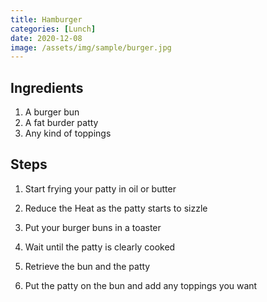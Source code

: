 ```yaml
---
title: Hamburger
categories: [Lunch]
date: 2020-12-08
image: /assets/img/sample/burger.jpg
---
```


## Ingredients

1. A burger bun
2. A fat burder patty
3. Any kind of toppings

## Steps

1. Start frying your patty in oil or butter

2. Reduce the Heat as the patty starts to sizzle

3. Put your burger buns in a toaster

5. Wait until the patty is clearly cooked

6. Retrieve the bun and the patty

7. Put the patty on the bun and add any toppings you want






